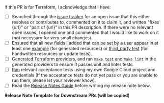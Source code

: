 <!-- Put a description of what this PR is for here, along with any references to issues that this resolves or contributes to -->




<!--
Replace each [ ] with [X] to check it. Switch to the preview view to make it easier to click on links.
These steps will speed up the review process, and we appreciate you spending time on them before sending
your code to be reviewed.
-->
If this PR is for Terraform, I acknowledge that I have:

- [ ] Searched through the [issue tracker](https://github.com/hashicorp/terraform-provider-google/issues) for an open issue that this either resolves or contributes to, commented on it to claim it, and written "fixes {url}" or "part of {url}" in this PR description. If there were no relevant open issues, I opened one and commented that I would like to work on it (not necessary for very small changes).
- [ ] Ensured that all new fields I added that can be set by a user appear in at least one [example](https://github.com/GoogleCloudPlatform/magic-modules/tree/main/mmv1/templates/terraform/examples) (for generated resources) or [third_party test](https://github.com/GoogleCloudPlatform/magic-modules/tree/main/mmv1/third_party/terraform/tests) (for handwritten resources or update tests).
- [ ] [Generated Terraform providers](https://github.com/GoogleCloudPlatform/magic-modules/blob/main/docs/content/docs/getting-started/generate-providers.md), and ran [`make test` and `make lint`](https://googlecloudplatform.github.io/magic-modules/docs/getting-started/run-provider-tests/#run-unit-tests) in the generated providers to ensure it passes unit and linter tests.
- [ ] [Ran](https://github.com/GoogleCloudPlatform/magic-modules/blob/main/docs/content/docs/getting-started/run-provider-tests.md) relevant acceptance tests using my own Google Cloud project and credentials (If the acceptance tests do not yet pass or you are unable to run them, please let your reviewer know).
- [ ] Read the [Release Notes Guide](https://github.com/GoogleCloudPlatform/magic-modules/blob/main/.ci/RELEASE_NOTES_GUIDE.md) before writing my release note below.

<!-- AUTOCHANGELOG for Downstream PRs.

Please select one of the following "release-note:" headings:
    - release-note:enhancement
    - release-note:bug
    - release-note:note
    - release-note:new-resource
    - release-note:new-datasource
    - release-note:deprecation
    - release-note:breaking-change
    - release-note:none

Unless you choose release-note:none, please add a release note.

See .ci/RELEASE_NOTES_GUIDE.md for writing good release notes.

You can add more release note blocks if you want more than one CHANGELOG
entry for this PR.
-->
**Release Note Template for Downstream PRs (will be copied)**

```release-note:REPLACEME

```
